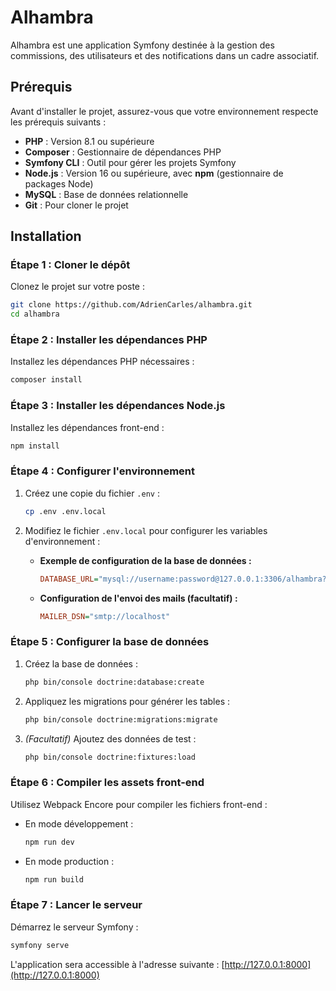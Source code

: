 # Alhambra

Alhambra est une application Symfony destinée à la gestion des commissions, des utilisateurs et des notifications dans un cadre associatif.

## Prérequis

Avant d'installer le projet, assurez-vous que votre environnement respecte les prérequis suivants :

- **PHP** : Version 8.1 ou supérieure
- **Composer** : Gestionnaire de dépendances PHP
- **Symfony CLI** : Outil pour gérer les projets Symfony
- **Node.js** : Version 16 ou supérieure, avec **npm** (gestionnaire de packages Node)
- **MySQL** : Base de données relationnelle
- **Git** : Pour cloner le projet

## Installation

### Étape 1 : Cloner le dépôt

Clonez le projet sur votre poste :

```bash
git clone https://github.com/AdrienCarles/alhambra.git
cd alhambra
```

### Étape 2 : Installer les dépendances PHP

Installez les dépendances PHP nécessaires :

```bash
composer install
```

### Étape 3 : Installer les dépendances Node.js

Installez les dépendances front-end :

```bash
npm install
```

### Étape 4 : Configurer l'environnement

1. Créez une copie du fichier `.env` :

   ```bash
   cp .env .env.local
   ```

2. Modifiez le fichier `.env.local` pour configurer les variables d'environnement :

   - **Exemple de configuration de la base de données :**

     ```ini
     DATABASE_URL="mysql://username:password@127.0.0.1:3306/alhambra?serverVersion=8.0"
     ```

   - **Configuration de l'envoi des mails (facultatif) :**

     ```ini
     MAILER_DSN="smtp://localhost"
     ```

### Étape 5 : Configurer la base de données

1. Créez la base de données :

   ```bash
   php bin/console doctrine:database:create
   ```

2. Appliquez les migrations pour générer les tables :

   ```bash
   php bin/console doctrine:migrations:migrate
   ```

3. *(Facultatif)* Ajoutez des données de test :

   ```bash
   php bin/console doctrine:fixtures:load
   ```

### Étape 6 : Compiler les assets front-end

Utilisez Webpack Encore pour compiler les fichiers front-end :

- En mode développement :

  ```bash
  npm run dev
  ```

- En mode production :

  ```bash
  npm run build
  ```

### Étape 7 : Lancer le serveur

Démarrez le serveur Symfony :
```bash
symfony serve
```

L'application sera accessible à l'adresse suivante : [http://127.0.0.1:8000](http://127.0.0.1:8000)
